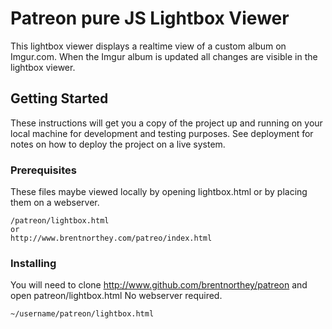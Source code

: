 # Patreon pure JS Lightbox Viewer

This lightbox viewer displays a realtime view of a custom album on Imgur.com. When the Imgur album is updated all changes are visible in the lightbox viewer.

## Getting Started

These instructions will get you a copy of the project up and running on your local machine for development and testing purposes. See deployment for notes on how to deploy the project on a live system.

### Prerequisites

These files maybe viewed locally by opening lightbox.html or by placing them on a webserver.

```
/patreon/lightbox.html
or
http://www.brentnorthey.com/patreo/index.html
```

### Installing

You will need to clone http://www.github.com/brentnorthey/patreon and open patreon/lightbox.html
No webserver required.

```
~/username/patreon/lightbox.html


```
